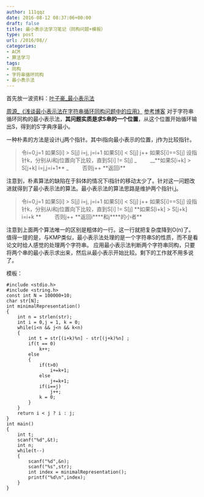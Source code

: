 ```yaml
---
author: 111qqz
date: 2016-08-12 08:37:06+00:00
draft: false
title: 最小表示法学习笔记（同构问题+模板）
type: post
url: /2016/08//
categories:
- ACM
- 算法学习
tags:
- 同构
- 字符串循环同构
- 最小表示法
---
```


首先放一波资料：[叶子豪_最小表示法](https://111qqz.com/wordpress/wp-content/uploads/2016/08/最小表示法.ppt)

[周源_《浅谈最小表示法在字符串循环同构问题中的应用》](https://111qqz.com/wordpress/wp-content/uploads/2016/08/周源.ppt)
[参考博客](http://blog.csdn.net/cclsoft/article/details/5467743)
对于字符串循环同构的最小表示法，**其问题实质是求S串的一个位置**，从这个位置开始循环输出S，得到的S’字典序最小。

一种朴素的方法是设计i,j两个指针。其中i指向最小表示的位置，j作为比较指针。


<blockquote>令i=0,j=1
如果S[i] > S[j] i=j, j=i+1
如果S[i] < S[j] j++
如果S[i]==S[j] 设指针k，分别从i和j位置向下比较，直到S[i] != S[j]
_         __**如果S[i+k] > S[j+k] i=j,j=i+1**
_         否则j++
**返回i**</blockquote>


注意到，朴素算法的缺陷在于斜体的情况下i指针的移动太少了。针对这一问题改进就得到了最小表示法的算法。最小表示法的算法思路是维护两个指针i,j。


<blockquote>令i=0,j=1
如果S[i] > S[j] i=j, j=i+1
如果S[i] < S[j] j++
如果S[i]==S[j] 设指针k，分别从i和j位置向下比较，直到S[i] != S[j]
**如果S[i+k] > S[j+k] i=i+k
**         否则j++
**返回i****和j****的小者**</blockquote>


注意到上面两个算法唯一的区别是粗体的一行。这一行就把复杂度降到O(n)了。
值得一提的是，与KMP类似，最小表示法处理的是一个字符串S的性质，而不是看论文时给人感觉的处理两个字符串。
应用最小表示法判断两个字符串同构，只要将两个串的最小表示求出来，然后从最小表示开始比较。剩下的工作就不用多说了。



模板：

    
    #include <stdio.h>
    #include <string.h>
    const int N = 100000+10;
    char str[N];
    int minimalRepresentation()
    {
        int n = strlen(str);
        int i = 0,j = 1, k = 0;
        while(i<n && j<n && k<n)
        {
            int t = str[(i+k)%n] - str[(j+k)%n] ;
            if(t == 0)
                k++;
            else
            {
                if(t>0)
                    i+=k+1;
                else 
                    j+=k+1;
                if(i==j)
                    j++;
                k = 0;
            }
        }
        return i < j ? i : j;
    }
    int main()
    {
        int t;
        scanf("%d",&t);
        int n;
        while(t--)
        {
            scanf("%d",&n);
            scanf("%s",str);
            int index = minimalRepresentation();
            printf("%d\n",index);
        }
    }




